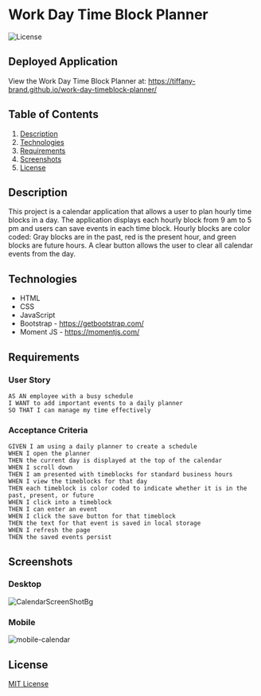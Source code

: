 # Work Day Time Block Planner

![License](https://img.shields.io/github/license/tiffany-brand/work-day-timeblock-planner?style=plastic)

## Deployed Application

View the Work Day Time Block Planner at: https://tiffany-brand.github.io/work-day-timeblock-planner/

## Table of Contents

1. [Description](#Description)
2. [Technologies](#technologies)
3. [Requirements](#Requirements)
4. [Screenshots](#Screenshots)
5. [License](#License)

## Description

This project is a calendar application that allows a user to plan hourly time blocks in a day. The application displays each hourly block from 9 am to 5 pm and users can save events in each time block. Hourly blocks are color coded: Gray blocks are in the past, red is the present hour, and green blocks are future hours. A clear button allows the user to clear all calendar events from the day.


## Technologies
- HTML
- CSS
- JavaScript
- Bootstrap - https://getbootstrap.com/
- Moment JS - https://momentjs.com/ 

## Requirements

### User Story

```
AS AN employee with a busy schedule
I WANT to add important events to a daily planner
SO THAT I can manage my time effectively
```

### Acceptance Criteria

```
GIVEN I am using a daily planner to create a schedule
WHEN I open the planner
THEN the current day is displayed at the top of the calendar
WHEN I scroll down
THEN I am presented with timeblocks for standard business hours
WHEN I view the timeblocks for that day
THEN each timeblock is color coded to indicate whether it is in the past, present, or future
WHEN I click into a timeblock
THEN I can enter an event
WHEN I click the save button for that timeblock
THEN the text for that event is saved in local storage
WHEN I refresh the page
THEN the saved events persist
```

## Screenshots

### Desktop
![CalendarScreenShotBg](https://user-images.githubusercontent.com/16748389/88445715-8677cf80-cdf2-11ea-9f7b-ed5d021edf01.JPG)

### Mobile
![mobile-calendar](https://user-images.githubusercontent.com/16748389/90188622-d01c6000-dd89-11ea-8315-132d78ff4440.JPG)

## License

[MIT License](./LICENSE)
